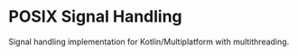 # POSIX Signal Handling
Signal handling implementation for Kotlin/Multiplatform with multithreading.